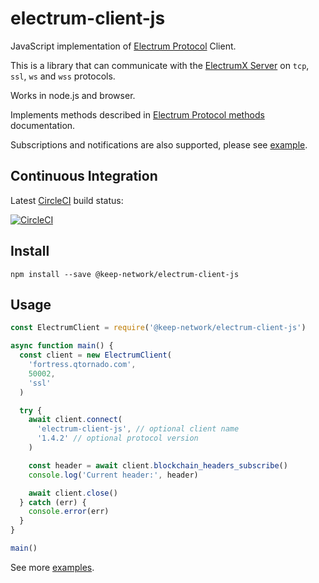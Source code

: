 # electrum-client-js

JavaScript implementation of [Electrum Protocol] Client.

This is a library that can communicate with the [ElectrumX Server]
on `tcp`, `ssl`, `ws` and `wss` protocols. 

Works in node.js and browser.

Implements methods described in [Electrum Protocol methods] documentation.

Subscriptions and notifications are also supported, please see [example](example/subscribe.js).

## Continuous Integration

Latest [CircleCI](.circleci/) build status:

[![CircleCI](https://circleci.com/gh/keep-network/electrum-client-js.svg?style=svg)](https://circleci.com/gh/keep-network/electrum-client-js)


## Install

```
npm install --save @keep-network/electrum-client-js
```

## Usage

```js
const ElectrumClient = require('@keep-network/electrum-client-js')

async function main() {
  const client = new ElectrumClient(
    'fortress.qtornado.com',
    50002,
    'ssl'
  )

  try {
    await client.connect(
      'electrum-client-js', // optional client name
      '1.4.2' // optional protocol version
    )

    const header = await client.blockchain_headers_subscribe()
    console.log('Current header:', header)

    await client.close()
  } catch (err) {
    console.error(err)
  }
}

main()
```
See more [examples](example/).


[Electrum Protocol]: https://electrumx.readthedocs.io/en/latest/protocol.html
[Electrum Protocol methods]: https://electrumx.readthedocs.io/en/latest/protocol-methods.html
[ElectrumX Server]: https://electrumx.readthedocs.io/en/latest/
